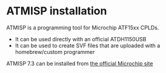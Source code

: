 # ATMISP installation

ATMISP is a programming tool for Microchip ATF15xx CPLDs.
- It can be used directly with an official ATDH1150USB 
- It can be used to create SVF files that are uploaded with a homebrew/custom programmer

ATMISP 7.3 can be installed from [the official Microchip site](http://ww1.microchip.com/downloads/en/DeviceDoc/ATMISP7.zip)